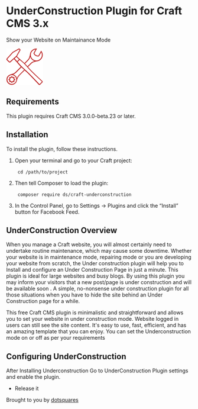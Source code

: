 # UnderConstruction Plugin for Craft CMS 3.x

Show your Website on Maintainance Mode

<img src="src/icon.svg" alt="icon" width="100" height="100">

## Requirements

This plugin requires Craft CMS 3.0.0-beta.23 or later.

## Installation

To install the plugin, follow these instructions.

1. Open your terminal and go to your Craft project:

        cd /path/to/project

2. Then tell Composer to load the plugin:

        composer require ds/craft-underconstruction

3. In the Control Panel, go to Settings → Plugins and click the “Install” button for Facebook Feed.

## UnderConstruction Overview

When you manage a Craft website, you will almost certainly need to undertake routine maintenance, which may cause some downtime. Whether your website is in maintenance mode, repairing mode or you are developing your website from scratch, the Under construction plugin will help you to Install and configure an Under Construction Page in just a minute. This plugin is ideal for large websites and busy blogs. By using this plugin you may inform your visitors that a new post/page is under construction and will be available soon . A simple, no-nonsense under construction plugin for all those situations when you have to hide the site behind an Under Construction page for a while.

This free Craft CMS plugin is minimalistic and straightforward and allows you to set your website in under construction mode. Website logged in users can still see the site content. It's easy to use, fast, efficient, and has an amazing template that you can enjoy. You can set the Underconstruction mode on or off as per your requirements



## Configuring UnderConstruction

After Installing Underconstruction  Go to UnderConstruction Plugin settings and enable the plugin.



* Release it

Brought to you by [dotsquares](https://dotsquares.com)
